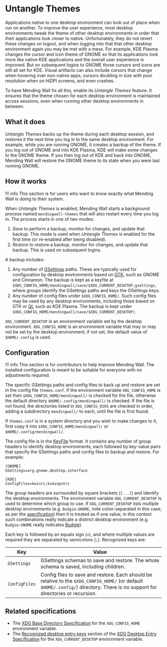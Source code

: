 # Untangle Themes

Applications native to one desktop environment can look out of place when run on another. To improve the user experience, most desktop environments tweak the theme of other desktop environments in order that their applications look closer to native. Unfortunately, they do not revert these changes on logout, and when logging into that that other desktop environment again you may be met with a mess. For example, KDE Plasma changes the cursor and icon theme of GNOME so that its applications look more like native KDE applications and the overall user experience is improved. But on subsequent logins to GNOME those cursors and icons are still all set for KDE. Visual artifacts can also include cursors that change when hovering over non-native apps, cursors doubling in size with poor resolution when on HiDPI screens, and even crashes.

To have Mending Wall fix all this, enable its *Untangle Themes* feature. It ensures that the theme chosen for each desktop environment is maintained across sessions, even when running other desktop environments in between.


## What it does

*Untangle Themes* backs up the theme during each desktop session, and restores it the next time you log in to the same desktop environment. For example, while you are running GNOME, it creates a backup of the theme. If you log out of GNOME and into KDE Plasma, KDE will make some changes to the GNOME theme. If you then log out of KDE and back into GNOME, Mending Wall will restore the GNOME theme to its state when you were last running GNOME.


## How it works

!!! info
    This section is for users who want to know exactly what Mending Wall is doing to their system.

When *Untangle Themes* is enabled, Mending Wall starts a background process named `mendingwall-themes` that will also restart every time you log in. The process starts in one of two modes:

1. *Save* to perform a backup, monitor for changes, and update that backup. This mode is used when *Untangle Themes* is enabled for the first time (or re-enabled after being disabled).
2. *Restore* to restore a backup, monitor for changes, and update that backup. This is used on subsequent logins.

A backup includes:

1. Any number of [GSettings](https://docs.gtk.org/gio/class.Settings.html) paths. These are typically used for configuration by desktop environments based on [GTK](https://gtk.org), such as GNOME and Cinnamon. The backup is kept as a keyfile at `$XDG_CONFIG_HOME/mendingwall/save/$XDG_CURRENT_DESKTOP.gsettings`, where groups identify the GSettings paths and keys the GSettings keys.
2. Any number of config files under `$XDG_CONFIG_HOME/`. Such config files may be used by any desktop environments, including those based on GTK or [Qt](https://contribute.qt-project.org/), such as KDE Plasma. The backup is kept under `$XDG_CONFIG_HOME/mendingwall/save/$XDG_CURRENT_DESKTOP/`.

`XDG_CURRENT_DESKTOP` is an environment variable set by the desktop environment. `XDG_CONFIG_HOME` is an environment variable that may or may not be set by the desktop environment; if not set, the default value of `$HOME/.config` is used.


## Configuration

!!! info
    This section is for contributors to help improve Mending Wall. The installed configuration is meant to be suitable for everyone with no adjustments required.

The specific GSettings paths and config files to back up and restore are set in the config file `themes.conf`. If the environment variable `XDG_CONFIG_HOME` is set then `$XDG_CONFIG_HOME/mendingwall/` is checked for the file, otherwise the default directory `$HOME/.config/mendingwall/` is checked. If the file is not found, the directories listed in `XDG_CONFIG_DIRS` are checked in order, adding a subdirectory `mendingwall/` to each, until the file is first found.

If `themes.conf` is in a system directory and you wish to make changes to it, first copy it into `$XDG_CONFIG_HOME/mendingwall/` or `$HOME/.config/mendingwall/`.

The config file is in the [KeyFile](https://docs.gtk.org/glib/struct.KeyFile.html) format. It contains any number of group headers to identify desktop environments, each followed by key-value pairs that specify the GSettings paths and config files to backup and restore. For example:
```
[GNOME]
GSettings=org.gnome.desktop.interface

[KDE]
ConfigFiles=kwinrc;kcminputrc
```

The group headers are surrounded by square brackets (`[...]`) and identify the desktop environments. The environment variable `XDG_CURRENT_DESKTOP` is used to determine which group to use. If `XDG_CURRENT_DESKTOP` lists multiple desktop environments (e.g. `Budgie:GNOME`, note colon-separated in this case, as per the [specification](https://specifications.freedesktop.org/desktop-entry-spec/latest/)) then it is treated as if one value; in this context such combinations really indicate a distinct desktop environment (e.g. `Budgie:GNOME` really indicates [Budgie](https://buddiesofbudgie.org/)).

Each key is followed by an equals sign (`=`), and where multiple values are required they are separated by semicolons (`;`). Recognized keys are:

| Key | Value |
| --- | ----- |
| `GSettings` | GSettings schemas to save and restore. The whole schema is saved, including children. |
| `ConfigFiles` | Config files to save and restore. Each should be relative to the `$XDG_CONFIG_HOME/` (or default `$HOME/.config/`) directory. There is no support for directories or recursion. |


## Related specifications

* The [XDG Base Directory Specification](https://specifications.freedesktop.org/basedir-spec/latest/) for the `XDG_CONFIG_HOME` environment variable.
* The [Recognized desktop entry keys](https://specifications.freedesktop.org/desktop-entry-spec/latest/recognized-keys.html) section of the [XDG Desktop Entry Specification](https://specifications.freedesktop.org/desktop-entry-spec/latest/) for the `XDG_CURRENT_DESKTOP` environment variable.

